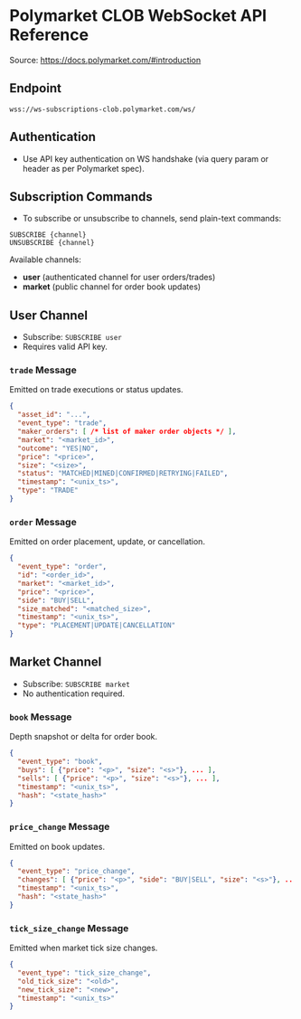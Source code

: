 # Polymarket CLOB WebSocket API Reference

Source: https://docs.polymarket.com/#introduction

## Endpoint
```text
wss://ws-subscriptions-clob.polymarket.com/ws/
```

## Authentication
- Use API key authentication on WS handshake (via query param or header as per Polymarket spec).

## Subscription Commands
- To subscribe or unsubscribe to channels, send plain-text commands:
```text
SUBSCRIBE {channel}
UNSUBSCRIBE {channel}
```
Available channels:
- **user** (authenticated channel for user orders/trades)
- **market** (public channel for order book updates)

## User Channel
- Subscribe: `SUBSCRIBE user`
- Requires valid API key.

### `trade` Message
Emitted on trade executions or status updates.
```json
{
  "asset_id": "...",
  "event_type": "trade",
  "maker_orders": [ /* list of maker order objects */ ],
  "market": "<market_id>",
  "outcome": "YES|NO",
  "price": "<price>",
  "size": "<size>",
  "status": "MATCHED|MINED|CONFIRMED|RETRYING|FAILED",
  "timestamp": "<unix_ts>",
  "type": "TRADE"
}
```

### `order` Message
Emitted on order placement, update, or cancellation.
```json
{
  "event_type": "order",
  "id": "<order_id>",
  "market": "<market_id>",
  "price": "<price>",
  "side": "BUY|SELL",
  "size_matched": "<matched_size>",
  "timestamp": "<unix_ts>",
  "type": "PLACEMENT|UPDATE|CANCELLATION"
}
```

## Market Channel
- Subscribe: `SUBSCRIBE market`
- No authentication required.

### `book` Message
Depth snapshot or delta for order book.
```json
{
  "event_type": "book",
  "buys": [ {"price": "<p>", "size": "<s>"}, ... ],
  "sells": [ {"price": "<p>", "size": "<s>"}, ... ],
  "timestamp": "<unix_ts>",
  "hash": "<state_hash>"
}
```

### `price_change` Message
Emitted on book updates.
```json
{
  "event_type": "price_change",
  "changes": [ {"price": "<p>", "side": "BUY|SELL", "size": "<s>"}, ... ],
  "timestamp": "<unix_ts>",
  "hash": "<state_hash>"
}
```

### `tick_size_change` Message
Emitted when market tick size changes.
```json
{
  "event_type": "tick_size_change",
  "old_tick_size": "<old>",
  "new_tick_size": "<new>",
  "timestamp": "<unix_ts>"
}
```
